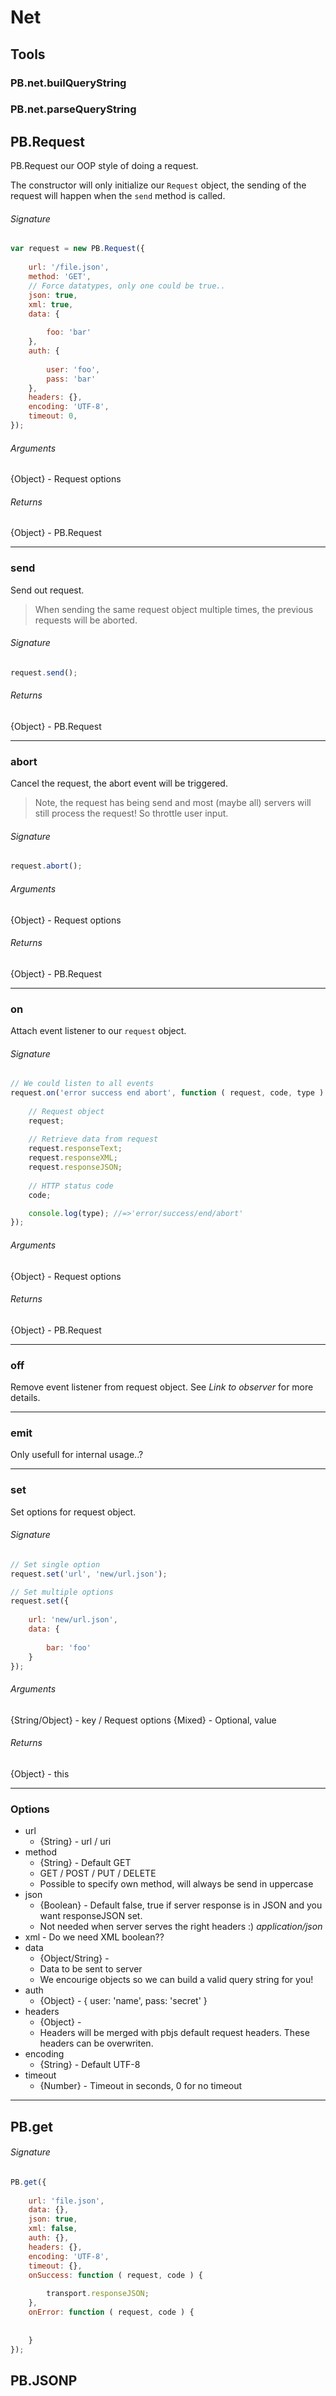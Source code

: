 # Net

## Tools

### PB.net.builQueryString
### PB.net.parseQueryString


## PB.Request

PB.Request our OOP style of doing a request.

The constructor will only initialize our `Request` object, the sending of the request will happen when the `send` method is called.

###### Signature
~~~js
var request = new PB.Request({
	
	url: '/file.json',
	method: 'GET',
	// Force datatypes, only one could be true..
	json: true,
	xml: true,
	data: {
		
		foo: 'bar'
	},
	auth: {
		
		user: 'foo',
		pass: 'bar'
	},
	headers: {},
	encoding: 'UTF-8',
	timeout: 0,
});
~~~

###### Arguments
{Object} - Request options

###### Returns
{Object} - PB.Request

---

### send

Send out request.

> When sending the same request object multiple times, the previous requests will be aborted.

###### Signature
~~~js
request.send();
~~~

###### Returns
{Object} - PB.Request

---

### abort

Cancel the request, the abort event will be triggered.

> Note, the request has being send and most (maybe all) servers will still process the request! So throttle user input.

###### Signature
~~~js
request.abort();
~~~

###### Arguments
{Object} - Request options

###### Returns
{Object} - PB.Request

---

### on

Attach event listener to our `request` object.

###### Signature
~~~js
// We could listen to all events
request.on('error success end abort', function ( request, code, type ) {
	
	// Request object
	request;
	
	// Retrieve data from request
	request.responseText;
	request.responseXML;
	request.responseJSON;
	
	// HTTP status code
	code;

	console.log(type); //=>'error/success/end/abort'
});
~~~

###### Arguments
{Object} - Request options

###### Returns
{Object} - PB.Request

---

### off

Remove event listener from request object. See *Link to observer* for more details.

---

### emit

Only usefull for internal usage..?

---

### set

Set options for request object.

###### Signature
~~~js
// Set single option
request.set('url', 'new/url.json');

// Set multiple options
request.set({
	
	url: 'new/url.json',
	data: {
		
		bar: 'foo'
	}
});
~~~

###### Arguments
{String/Object} - key / Request options
{Mixed} - Optional, value

###### Returns
{Object} - this

---

### Options

* url
	* {String} - url / uri
* method
	* {String} - Default GET
	* GET / POST / PUT / DELETE
	* Possible to specify own method, will always be send in uppercase
* json
	* {Boolean} - Default false, true if server response is in JSON and you want responseJSON set.
	* Not needed when server serves the right headers :) *application/json*
* xml - Do we need XML boolean??
* data
	* {Object/String} - 
	* Data to be sent to server
	* We encourige objects so we can build a valid query string for you!
* auth
	* {Object} - { user: 'name', pass: 'secret' }
* headers
	* {Object} - 
	* Headers will be merged with pbjs default request headers. These headers can be overwriten.
* encoding
	* {String} - Default UTF-8
* timeout
	- {Number} - Timeout in seconds, 0 for no timeout

---

## PB.get

###### Signature
~~~js
PB.get({
	
	url: 'file.json',
	data: {},
	json: true,
	xml: false,
	auth: {},
	headers: {},
	encoding: 'UTF-8',
	timeout: {},
	onSuccess: function ( request, code ) {
		
		transport.responseJSON;
	},
	onError: function ( request, code ) {
		
		
	}
});
~~~

## PB.JSONP